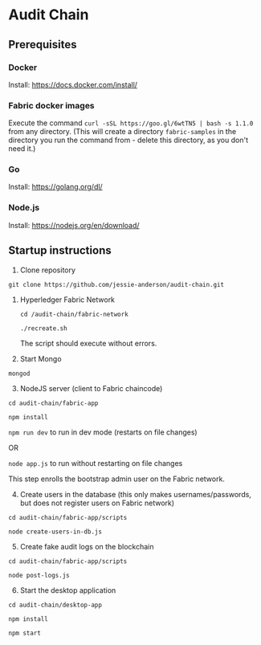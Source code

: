 # Audit Chain

## Prerequisites

### Docker
Install: https://docs.docker.com/install/

### Fabric docker images
Execute the command `curl -sSL https://goo.gl/6wtTN5 | bash -s 1.1.0` from any directory. (This will create a directory `fabric-samples` in the directory you run the command from - delete this directory, as you don't need it.)

### Go
Install: https://golang.org/dl/

### Node.js
Install: https://nodejs.org/en/download/

## Startup instructions

1. Clone repository

  `git clone https://github.com/jessie-anderson/audit-chain.git`

1. Hyperledger Fabric Network

    `cd /audit-chain/fabric-network`

    `./recreate.sh`

    The script should execute without errors.

2. Start Mongo

  `mongod`

3. NodeJS server (client to Fabric chaincode)

  `cd audit-chain/fabric-app`

  `npm install`

  `npm run dev` to run in dev mode (restarts on file changes)

  OR

  `node app.js` to run without restarting on file changes

  This step enrolls the bootstrap admin user on the Fabric network.

4. Create users in the database (this only makes usernames/passwords, but does not register users on Fabric network)

  `cd audit-chain/fabric-app/scripts`

  `node create-users-in-db.js`

5. Create fake audit logs on the blockchain

  `cd audit-chain/fabric-app/scripts`

  `node post-logs.js`

6. Start the desktop application

  `cd audit-chain/desktop-app`

  `npm install`

  `npm start`
